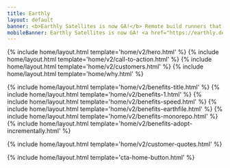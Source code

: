 ```yaml
---
title: Earthly
layout: default
banner: <b>Earthly Satellites is now GA!</b> Remote build runners that are fast, super simple to use, and work seamlessly with any CI. <a href="https://earthly.dev/blog/earthly-satellites-ga/" onclick="bannerLinkClick()">Learn more</a>.
mobileBanner: Earthly Satellites is now GA! <a href="https://earthly.dev/blog/earthly-satellites-ga/" onclick="bannerLinkClick()">Learn more</a>.
---
```


{% include home/layout.html template='home/v2/hero.html' %}
{% include home/layout.html template='home/v2/call-to-action.html' %}
{% include home/layout.html template='home/v2/customers.html' %}
{% include home/layout.html template='home/why.html' %}

{% include home/layout.html template='home/v2/benefits-title.html' %}
{% include home/layout.html template='home/v2/benefits-1.html' %}
{% include home/layout.html template='home/v2/benefits-speed.html' %}
{% include home/layout.html template='home/v2/benefits-earthfile.html' %}
{% include home/layout.html template='home/v2/benefits-monorepo.html' %}
{% include home/layout.html template='home/v2/benefits-adopt-incrementally.html' %}

{% include home/layout.html template='home/v2/customer-quotes.html' %}

{% include home/layout.html template='cta-home-button.html' %}
